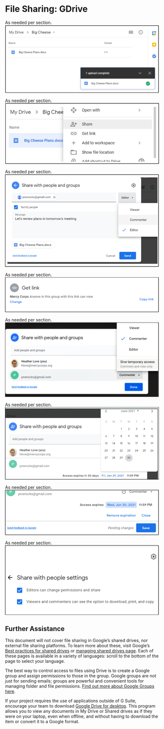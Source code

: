 # File Sharing: GDrive

As needed per section.
![Uploading a file](images/Filesharing_Gdrive_Step1.png)

As needed per section.
![Uploading a file](images/Filesharing_Gdrive_Step2.png)

As needed per section.
![Uploading a file](images/Filesharing_Gdrive_Step3a.png)

As needed per section.
![Uploading a file](images/Filesharing_Gdrive_Step3b.png)

As needed per section.
![Uploading a file](images/Filesharing_Gdrive_Step4.png)

As needed per section.
![Uploading a file](images/Filesharing_Gdrive_Step5.png)

As needed per section.
![Uploading a file](images/Filesharing_Gdrive_Step6.png)

As needed per section.
![Uploading a file](images/Filesharing_Gdrive_Step7.png)

## Further Assistance
This document will not cover file sharing in Google’s shared drives, nor external file sharing platforms. To learn more about these, visit Google’s [Best practices for shared drives](https://support.google.com/a/users/answer/9310352?hl=en) or [managing shared drives page](https://support.google.com/a/topic/7337266?hl=en&ref_topic=2490075). Each of these pages is available in a variety of languages: scroll to the bottom of the page to select your language.

The best way to control access to files using Drive is to create a Google group and assign permissions to those in the group. Google groups are not just for sending emails; groups are powerful and convenient tools for managing folder and file permissions. [Find out more about Google Groups here](https://support.google.com/groups/?hl=en#topic=9216).

If your project requires the use of applications outside of G Suite, encourage your team to download [Google Drive for desktop](https://support.google.com/drive/answer/7329379?hl=en). This program allows you to view any documents in My Drive or Shared drives as if they were on your laptop, even when offline, and without having to download the item or convert it to a Google format.
